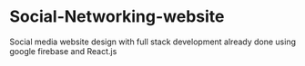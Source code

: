 # Social-Networking-website
Social media website design with full stack development already done using google firebase and React.js
